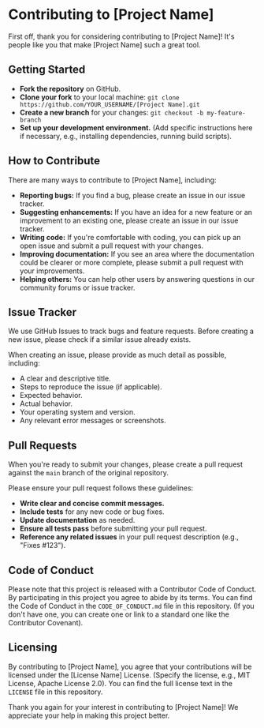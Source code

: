 # Contributing to [Project Name]

First off, thank you for considering contributing to [Project Name]! It's people like you that make [Project Name] such a great tool.

## Getting Started

* **Fork the repository** on GitHub.
* **Clone your fork** to your local machine: `git clone https://github.com/YOUR_USERNAME/[Project Name].git`
* **Create a new branch** for your changes: `git checkout -b my-feature-branch`
* **Set up your development environment.** (Add specific instructions here if necessary, e.g., installing dependencies, running build scripts).

## How to Contribute

There are many ways to contribute to [Project Name], including:

* **Reporting bugs:** If you find a bug, please create an issue in our issue tracker.
* **Suggesting enhancements:** If you have an idea for a new feature or an improvement to an existing one, please create an issue in our issue tracker.
* **Writing code:** If you're comfortable with coding, you can pick up an open issue and submit a pull request with your changes.
* **Improving documentation:** If you see an area where the documentation could be clearer or more complete, please submit a pull request with your improvements.
* **Helping others:** You can help other users by answering questions in our community forums or issue tracker.

## Issue Tracker

We use GitHub Issues to track bugs and feature requests. Before creating a new issue, please check if a similar issue already exists.

When creating an issue, please provide as much detail as possible, including:

* A clear and descriptive title.
* Steps to reproduce the issue (if applicable).
* Expected behavior.
* Actual behavior.
* Your operating system and version.
* Any relevant error messages or screenshots.

## Pull Requests

When you're ready to submit your changes, please create a pull request against the `main` branch of the original repository.

Please ensure your pull request follows these guidelines:

* **Write clear and concise commit messages.**
* **Include tests** for any new code or bug fixes.
* **Update documentation** as needed.
* **Ensure all tests pass** before submitting your pull request.
* **Reference any related issues** in your pull request description (e.g., "Fixes #123").

## Code of Conduct

Please note that this project is released with a Contributor Code of Conduct. By participating in this project you agree to abide by its terms. You can find the Code of Conduct in the `CODE_OF_CONDUCT.md` file in this repository. (If you don't have one, you can create one or link to a standard one like the Contributor Covenant).

## Licensing

By contributing to [Project Name], you agree that your contributions will be licensed under the [License Name] License. (Specify the license, e.g., MIT License, Apache License 2.0). You can find the full license text in the `LICENSE` file in this repository.

Thank you again for your interest in contributing to [Project Name]! We appreciate your help in making this project better.
